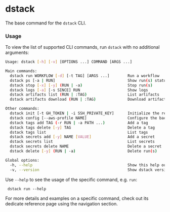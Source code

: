 # dstack

The base command for the `dstack` CLI.

### Usage

To view the list of supported CLI commands, run `dstack` with no additional arguments:

```bash
Usage: dstack [-h] [-v] [OPTIONS ...] COMMAND [ARGS ...]

Main commands:
  dstack run WORKFLOW [-d] [-t TAG] [ARGS ...]        Run a workflow
  dstack ps [-a | RUN]                                Show run(s) status
  dstack stop [-x] [-y] (RUN | -a)                    Stop run(s)
  dstack logs [-a] [-s SINCE] RUN                     Show logs
  dstack artifacts list (RUN | :TAG)                  List artifacts
  dstack artifacts download (RUN | :TAG)              Download artifacts

Other commands:
  dstack init [-t GH_TOKEN | -i SSH_PRIVATE_KEY]      Initialize the repo
  dstack config [--aws-profile NAME]                  Configure the backend
  dstack tags add TAG (-r RUN | -a PATH ...)          Add a tag
  dstack tags delete [-y] TAG                         Delete a tag
  dstack tags list                                    List tags
  dstack secrets add [-y] NAME [VALUE]                Add a secret
  dstack secrets list                                 List secrets
  dstack secrets delete NAME                          Delete a secret
  dstack delete [-y] (RUN | -a)                       Delete run(s)

Global options:
  -h, --help                                          Show this help output
  -v, --version                                       Show dstack version
```

Use `--help` to see the usage of the specific command, e.g. `run`:

```shell
 dstack run --help
```

For more details and examples on a specific command, check out its dedicate reference page using the navigation section.
